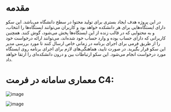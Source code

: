 # مقدمه
در این پروژه هدف ایجاد بستری برای تولید محتوا در سطح دانشگاه می‌باشد.
این سکو دارای ایستگاه‌هایی برای هر دانشکده خواهد بود و کاربران می‌توانند ایستگاه‌ها را انتخاب، و به محتوایی که در قالب زنده از این ایستگاه‌ها پخش می‌شود، گوش کنند.
همچنین کاربرانی که دارای حساب بوده و وارد حساب خود شده‌اند، می‌توانند ارائه درخواست خود را از طریق فرمی برای اجرای برنامه در زمانی خاص ارسال کنند تا مورد بررسی مدیر این سکو قرار بگیرید.
در صورت تایید، هماهنگی‌های لازم برای اجرای برنامه روی ایستگاه مورد درخواست انجام می‌شود. این سکو ارتباطات بین و درون دانشکده‌ای را ارتقا خواهد داد.    

# معماری سامانه در فرمت C4:
![image](https://github.com/user-attachments/assets/aa385508-a916-4116-a969-026d30e6b750)

![image](https://github.com/user-attachments/assets/069206ed-573a-47cb-a262-70a373de0a2f)

